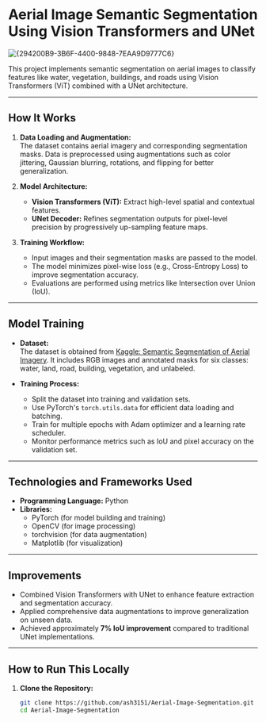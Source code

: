 # Aerial Image Semantic Segmentation Using Vision Transformers and UNet  
![{294200B9-3B6F-4400-9848-7EAA9D9777C6}](https://github.com/user-attachments/assets/f22f03e2-821a-4146-a39e-de49832ea355)


This project implements semantic segmentation on aerial images to classify features like water, vegetation, buildings, and roads using Vision Transformers (ViT) combined with a UNet architecture.  

---

## How It Works  
1. **Data Loading and Augmentation:**  
   The dataset contains aerial imagery and corresponding segmentation masks. Data is preprocessed using augmentations such as color jittering, Gaussian blurring, rotations, and flipping for better generalization.  

2. **Model Architecture:**  
   - **Vision Transformers (ViT):** Extract high-level spatial and contextual features.  
   - **UNet Decoder:** Refines segmentation outputs for pixel-level precision by progressively up-sampling feature maps.  

3. **Training Workflow:**  
   - Input images and their segmentation masks are passed to the model.  
   - The model minimizes pixel-wise loss (e.g., Cross-Entropy Loss) to improve segmentation accuracy.  
   - Evaluations are performed using metrics like Intersection over Union (IoU).  

---

## Model Training  
- **Dataset:**  
   The dataset is obtained from [Kaggle: Semantic Segmentation of Aerial Imagery](https://www.kaggle.com/datasets/humansintheloop/semantic-segmentation-of-aerial-imagery). It includes RGB images and annotated masks for six classes: water, land, road, building, vegetation, and unlabeled.  

- **Training Process:**  
   - Split the dataset into training and validation sets.  
   - Use PyTorch's `torch.utils.data` for efficient data loading and batching.  
   - Train for multiple epochs with Adam optimizer and a learning rate scheduler.  
   - Monitor performance metrics such as IoU and pixel accuracy on the validation set.  

---

## Technologies and Frameworks Used  
- **Programming Language:** Python  
- **Libraries:**  
   - PyTorch (for model building and training)  
   - OpenCV (for image processing)  
   - torchvision (for data augmentation)  
   - Matplotlib (for visualization)  

---

## Improvements  
- Combined Vision Transformers with UNet to enhance feature extraction and segmentation accuracy.  
- Applied comprehensive data augmentations to improve generalization on unseen data.  
- Achieved approximately **7% IoU improvement** compared to traditional UNet implementations. 

---

## How to Run This Locally  

1. **Clone the Repository:**  
   ```bash  
   git clone https://github.com/ash3151/Aerial-Image-Segmentation.git
   cd Aerial-Image-Segmentation 
